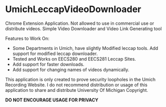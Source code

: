 # UmichLeccapVideoDownloader

Chrome Extension Application. Not allowed to use in commercial use or distribute videos.
Simple Video Downloader and Video Link Generating tool 

Features to Work On: 
  - Some Departments in Umich, have slightly Modified leccap tools. Add support for modified leccap downloader.
  - Tested and Works on EECS280 and EECS281 Leccap Sites. 
  - Add support for faster downloads. 
  - Add support for changing names of videos dynamically.
  
This application is only created to prove security loopholes in the Umich Recording Website. I do not recommend distribution or usage of this application to share and distribute University Of Michigan Copyright.

**DO NOT ENCOURAGE USAGE FOR PRIVACY**
